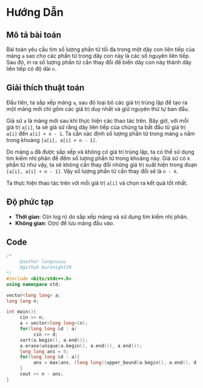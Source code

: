 # Hướng Dẫn

## Mô tả bài toán
Bài toán yêu cầu tìm số lượng phần tử tối đa trong một dãy con liên tiếp của mảng `a` sao cho các phần tử trong dãy con này là các số nguyên liên tiếp. Sau đó, in ra số lượng phần tử cần thay đổi để biến dãy con này thành dãy liên tiếp có độ dài `n`.

## Giải thích thuật toán
Đầu tiên, ta sắp xếp mảng `a`, sau đó loại bỏ các giá trị trùng lặp để tạo ra một mảng mới chỉ gồm các giá trị duy nhất và giữ nguyên thứ tự ban đầu.

Giả sử `a` là mảng mới sau khi thực hiện các thao tác trên. Bây giờ, với mỗi giá trị `a[i]`, ta sẽ giả sử rằng dãy liên tiếp của chúng ta bắt đầu từ giá trị `a[i]` đến `a[i] + n - 1`. Ta cần xác định số lượng phần tử trong mảng `a` nằm trong khoảng `[a[i], a[i] + n - 1]`.

Do mảng `a` đã được sắp xếp và không có giá trị trùng lặp, ta có thể sử dụng tìm kiếm nhị phân để đếm số lượng phần tử trong khoảng này. Giả sử có `k` phần tử như vậy, ta sẽ không cần thay đổi những giá trị xuất hiện trong đoạn `[a[i], a[i] + n - 1]`. Vậy số lượng phần tử cần thay đổi sẽ là `n - k`.

Ta thực hiện thao tác trên với mỗi giá trị `a[i]` và chọn ra kết quả tốt nhất.



## Độ phức tạp
- **Thời gian**: O(n log n) do sắp xếp mảng và sử dụng tìm kiếm nhị phân.
- **Không gian**: O(n) để lưu mảng đầu vào.

## Code
```cpp
/*
     @author longvuuuu
     @github kuronight29
*/
#include <bits/stdc++.h>
using namespace std;

vector<long long> a;
long long n;

int main(){
     cin >> n;
     a = vector<long long>(n);
     for(long long &d : a) 
          cin >> d;
     sort(a.begin(), a.end());
     a.erase(unique(a.begin(), a.end()), a.end());
     long long ans = 0;
     for(long long &d : a){
          ans = max(ans, (long long)(upper_bound(a.begin(), a.end(), d + n - 1) - lower_bound(a.begin(), a.end(), d)));
     }
     cout << n - ans;
}